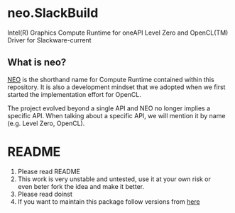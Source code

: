 # neo.SlackBuild

Intel(R) Graphics Compute Runtime for oneAPI Level Zero and OpenCL(TM) Driver for Slackware-current


## What is neo?
[NEO](https://github.com/intel/compute-runtime) is the shorthand name for Compute Runtime contained within this repository. It is also a development mindset that we adopted when we first started the implementation effort for OpenCL.

The project evolved beyond a single API and NEO no longer implies a specific API. When talking about a specific API, we will mention it by name (e.g. Level Zero, OpenCL).


# README
1. Please read README
2. This work is very unstable and untested, use it at your own risk or <br>
even beter fork the idea and make it better.    
3. Please read doinst
4. If you want to maintain this package follow versions from [here](https://github.com/intel/compute-runtime/releases)


